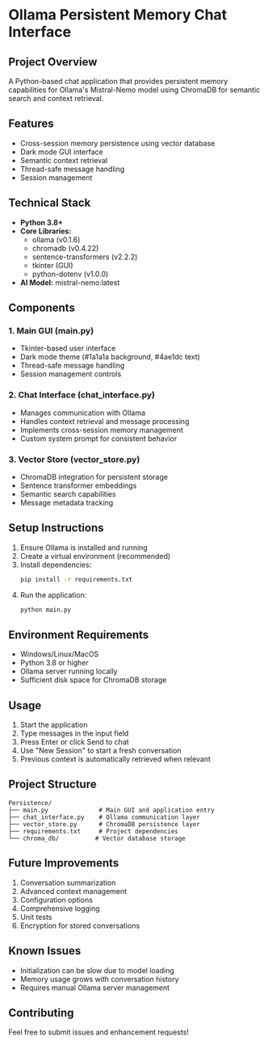 # Ollama Persistent Memory Chat Interface

## Project Overview
A Python-based chat application that provides persistent memory capabilities for Ollama's Mistral-Nemo model using ChromaDB for semantic search and context retrieval.

## Features
- Cross-session memory persistence using vector database
- Dark mode GUI interface
- Semantic context retrieval
- Thread-safe message handling
- Session management

## Technical Stack
- **Python 3.8+**
- **Core Libraries:**
  - ollama (v0.1.6)
  - chromadb (v0.4.22)
  - sentence-transformers (v2.2.2)
  - tkinter (GUI)
  - python-dotenv (v1.0.0)
- **AI Model:** mistral-nemo:latest

## Components

### 1. Main GUI (main.py)
- Tkinter-based user interface
- Dark mode theme (#1a1a1a background, #4ae1dc text)
- Thread-safe message handling
- Session management controls

### 2. Chat Interface (chat_interface.py)
- Manages communication with Ollama
- Handles context retrieval and message processing
- Implements cross-session memory management
- Custom system prompt for consistent behavior

### 3. Vector Store (vector_store.py)
- ChromaDB integration for persistent storage
- Sentence transformer embeddings
- Semantic search capabilities
- Message metadata tracking

## Setup Instructions
1. Ensure Ollama is installed and running
2. Create a virtual environment (recommended)
3. Install dependencies:
   ```bash
   pip install -r requirements.txt
   ```
4. Run the application:
   ```bash
   python main.py
   ```

## Environment Requirements
- Windows/Linux/MacOS
- Python 3.8 or higher
- Ollama server running locally
- Sufficient disk space for ChromaDB storage

## Usage
1. Start the application
2. Type messages in the input field
3. Press Enter or click Send to chat
4. Use "New Session" to start a fresh conversation
5. Previous context is automatically retrieved when relevant

## Project Structure
```
Persistence/
├── main.py              # Main GUI and application entry
├── chat_interface.py    # Ollama communication layer
├── vector_store.py      # ChromaDB persistence layer
├── requirements.txt     # Project dependencies
└── chroma_db/          # Vector database storage
```

## Future Improvements
1. Conversation summarization
2. Advanced context management
3. Configuration options
4. Comprehensive logging
5. Unit tests
6. Encryption for stored conversations

## Known Issues
- Initialization can be slow due to model loading
- Memory usage grows with conversation history
- Requires manual Ollama server management

## Contributing
Feel free to submit issues and enhancement requests!
